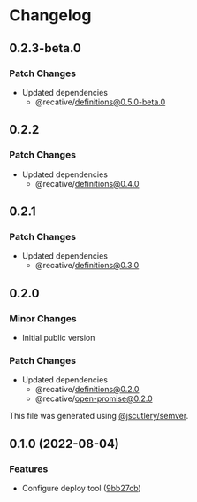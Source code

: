 # Changelog

## 0.2.3-beta.0

### Patch Changes

- Updated dependencies
  - @recative/definitions@0.5.0-beta.0

## 0.2.2

### Patch Changes

- Updated dependencies
  - @recative/definitions@0.4.0

## 0.2.1

### Patch Changes

- Updated dependencies
  - @recative/definitions@0.3.0

## 0.2.0

### Minor Changes

- Initial public version

### Patch Changes

- Updated dependencies
  - @recative/definitions@0.2.0
  - @recative/open-promise@0.2.0

This file was generated using [@jscutlery/semver](https://github.com/jscutlery/semver).

## 0.1.0 (2022-08-04)

### Features

- Configure deploy tool ([9bb27cb](https://github.com/recative/recative-system/commit/9bb27cb7512d097b7d4e385876db3e90a8da24ec))

